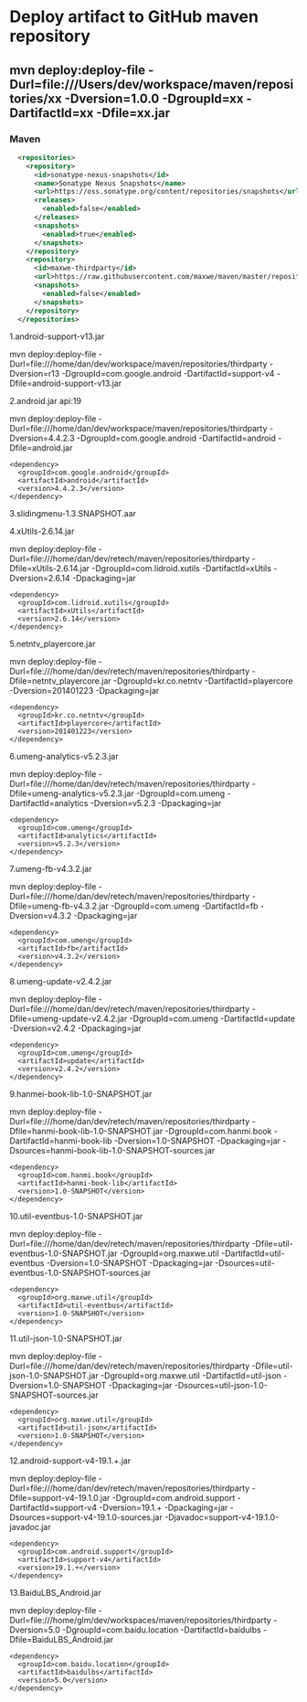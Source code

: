 Deploy artifact to GitHub maven repository
==========

mvn deploy:deploy-file -Durl=file:///Users/dev/workspace/maven/repositories/xx -Dversion=1.0.0 -DgroupId=xx -DartifactId=xx -Dfile=xx.jar
----------
### Maven

```xml
  <repositories>
    <repository>
      <id>sonatype-nexus-snapshots</id>
      <name>Sonatype Nexus Snapshots</name>
      <url>https://oss.sonatype.org/content/repositories/snapshots</url>
      <releases>
        <enabled>false</enabled>
      </releases>
      <snapshots>
        <enabled>true</enabled>
      </snapshots>
    </repository>
    <repository>
      <id>maxwe-thirdparty</id>
      <url>https://raw.githubusercontent.com/maxwe/maven/master/repositories/thirdparty/</url>
      <snapshots>
        <enabled>false</enabled>
      </snapshots>
    </repository>
  </repositories>
```
  

1.android-support-v13.jar

mvn deploy:deploy-file -Durl=file:///home/dan/dev/workspace/maven/repositories/thirdparty -Dversion=r13 -DgroupId=com.google.android -DartifactId=support-v4 -Dfile=android-support-v13.jar 

2.android.jar   api:19

mvn deploy:deploy-file -Durl=file:///home/dan/dev/workspace/maven/repositories/thirdparty -Dversion=4.4.2.3 -DgroupId=com.google.android -DartifactId=android -Dfile=android.jar 

    <dependency>
      <groupId>com.google.android</groupId>
      <artifactId>android</artifactId>
      <version>4.4.2.3</version>
    </dependency>



3.slidingmenu-1.3.SNAPSHOT.aar

4.xUtils-2.6.14.jar

mvn deploy:deploy-file -Durl=file:///home/dan/dev/retech/maven/repositories/thirdparty -Dfile=xUtils-2.6.14.jar -DgroupId=com.lidroid.xutils -DartifactId=xUtils -Dversion=2.6.14 -Dpackaging=jar

    <dependency>
      <groupId>com.lidroid.xutils</groupId>
      <artifactId>xUtils</artifactId>
      <version>2.6.14</version>
    </dependency>

5.netntv_playercore.jar

mvn deploy:deploy-file -Durl=file:///home/dan/dev/retech/maven/repositories/thirdparty -Dfile=netntv_playercore.jar -DgroupId=kr.co.netntv -DartifactId=playercore -Dversion=201401223 -Dpackaging=jar

    <dependency>
      <groupId>kr.co.netntv</groupId>
      <artifactId>playercore</artifactId>
      <version>201401223</version>
    </dependency>
    
6.umeng-analytics-v5.2.3.jar

mvn deploy:deploy-file -Durl=file:///home/dan/dev/retech/maven/repositories/thirdparty -Dfile=umeng-analytics-v5.2.3.jar -DgroupId=com.umeng -DartifactId=analytics -Dversion=v5.2.3 -Dpackaging=jar

    <dependency>
      <groupId>com.umeng</groupId>
      <artifactId>analytics</artifactId>
      <version>v5.2.3</version>
    </dependency>

7.umeng-fb-v4.3.2.jar

mvn deploy:deploy-file -Durl=file:///home/dan/dev/retech/maven/repositories/thirdparty -Dfile=umeng-fb-v4.3.2.jar -DgroupId=com.umeng -DartifactId=fb -Dversion=v4.3.2 -Dpackaging=jar

    <dependency>
      <groupId>com.umeng</groupId>
      <artifactId>fb</artifactId>
      <version>v4.3.2</version>
    </dependency>

8.umeng-update-v2.4.2.jar

mvn deploy:deploy-file -Durl=file:///home/dan/dev/retech/maven/repositories/thirdparty -Dfile=umeng-update-v2.4.2.jar -DgroupId=com.umeng -DartifactId=update -Dversion=v2.4.2 -Dpackaging=jar

    <dependency>
      <groupId>com.umeng</groupId>
      <artifactId>update</artifactId>
      <version>v2.4.2</version>
    </dependency>

9.hanmei-book-lib-1.0-SNAPSHOT.jar

mvn deploy:deploy-file -Durl=file:///home/dan/dev/retech/maven/repositories/thirdparty -Dfile=hanmi-book-lib-1.0-SNAPSHOT.jar -DgroupId=com.hanmi.book -DartifactId=hanmi-book-lib -Dversion=1.0-SNAPSHOT -Dpackaging=jar -Dsources=hanmi-book-lib-1.0-SNAPSHOT-sources.jar

    <dependency>
      <groupId>com.hanmi.book</groupId>
      <artifactId>hanmi-book-lib</artifactId>
      <version>1.0-SNAPSHOT</version>
    </dependency>

10.util-eventbus-1.0-SNAPSHOT.jar

mvn deploy:deploy-file -Durl=file:///home/dan/dev/retech/maven/repositories/thirdparty -Dfile=util-eventbus-1.0-SNAPSHOT.jar -DgroupId=org.maxwe.util -DartifactId=util-eventbus -Dversion=1.0-SNAPSHOT -Dpackaging=jar -Dsources=util-eventbus-1.0-SNAPSHOT-sources.jar

    <dependency>
      <groupId>org.maxwe.util</groupId>
      <artifactId>util-eventbus</artifactId>
      <version>1.0-SNAPSHOT</version>
    </dependency>

11.util-json-1.0-SNAPSHOT.jar

mvn deploy:deploy-file -Durl=file:///home/dan/dev/retech/maven/repositories/thirdparty -Dfile=util-json-1.0-SNAPSHOT.jar -DgroupId=org.maxwe.util -DartifactId=util-json -Dversion=1.0-SNAPSHOT -Dpackaging=jar -Dsources=util-json-1.0-SNAPSHOT-sources.jar

    <dependency>
      <groupId>org.maxwe.util</groupId>
      <artifactId>util-json</artifactId>
      <version>1.0-SNAPSHOT</version>
    </dependency>

12.android-support-v4-19.1.+.jar

mvn deploy:deploy-file -Durl=file:///home/dan/dev/retech/maven/repositories/thirdparty -Dfile=support-v4-19.1.0.jar -DgroupId=com.android.support -DartifactId=support-v4 -Dversion=19.1.+ -Dpackaging=jar -Dsources=support-v4-19.1.0-sources.jar -Djavadoc=support-v4-19.1.0-javadoc.jar

    <dependency>
      <groupId>com.android.support</groupId>
      <artifactId>support-v4</artifactId>
      <version>19.1.+</version>
    </dependency>

13.BaiduLBS_Android.jar

mvn deploy:deploy-file -Durl=file:///home/glm/dev/workspaces/maven/repositories/thirdparty -Dversion=5.0 -DgroupId=com.baidu.location -DartifactId=baidulbs -Dfile=BaiduLBS_Android.jar

    <dependency>
      <groupId>com.baidu.location</groupId>
      <artifactId>baidulbs</artifactId>
      <version>5.0</version>
    </dependency>

